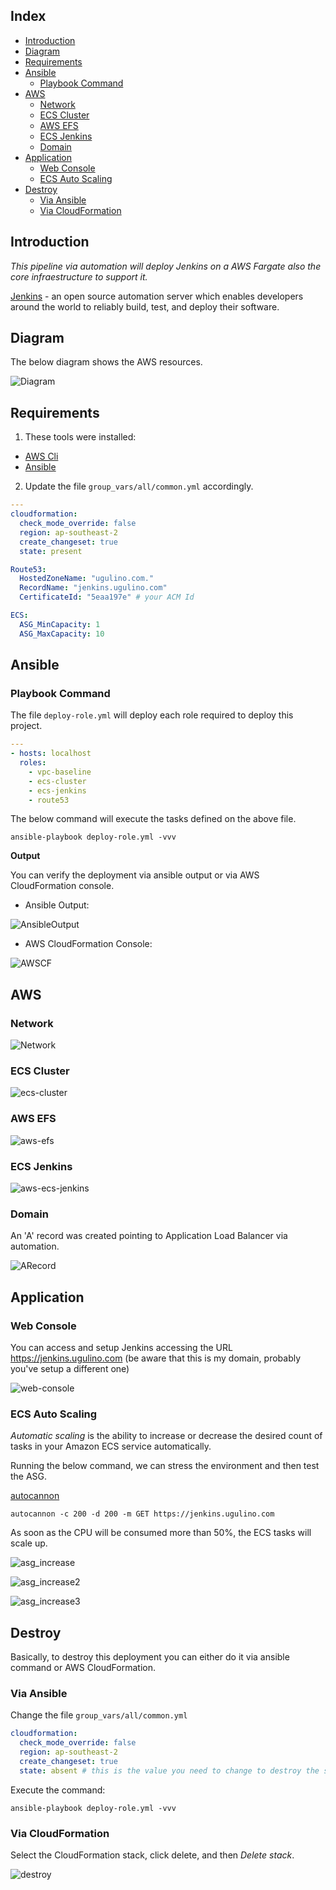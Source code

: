 ## Index

- [Introduction](#introduction)
- [Diagram](#diagram)
- [Requirements](#requirements)
- [Ansible](#ansible)
  - [Playbook Command](#playbook-command)
- [AWS](#aws)
  - [Network](#network)
  - [ECS Cluster](#ecs-cluster)
  - [AWS EFS](#aws-efs)
  - [ECS Jenkins](#ecs-jenkins)
  - [Domain](#domain)
- [Application](#application)
  - [Web Console](#web-console)
  - [ECS Auto Scaling](#ecs-auto-scaling)
- [Destroy](#destroy)
  - [Via Ansible](#via-ansible)
  - [Via CloudFormation](#via-cloudformation)

## Introduction

_This pipeline via automation will deploy Jenkins on a AWS Fargate also the core infraestructure to support it._

<a href="https://www.jenkins.io/">Jenkins</a> - an open source automation server which enables developers around the world to reliably build, test, and deploy their software.

## Diagram

The below diagram shows the AWS resources.

![Diagram](./img/diagram.png)

## Requirements

1. These tools were installed:

- <a href="https://docs.aws.amazon.com/cli/latest/userguide/cli-chap-install.html">AWS Cli</a>
- <a href="https://docs.ansible.com/ansible/latest/installation_guide/intro_installation.html#installing-ansible-on-macos">Ansible</a>

2. Update the file `group_vars/all/common.yml` accordingly.

```yaml
---
cloudformation:
  check_mode_override: false
  region: ap-southeast-2
  create_changeset: true
  state: present

Route53:
  HostedZoneName: "ugulino.com."
  RecordName: "jenkins.ugulino.com"
  CertificateId: "5eaa197e" # your ACM Id

ECS:
  ASG_MinCapacity: 1
  ASG_MaxCapacity: 10
```

## Ansible

### Playbook Command

The file `deploy-role.yml` will deploy each role required to deploy this project.

```yaml
---
- hosts: localhost
  roles:
    - vpc-baseline
    - ecs-cluster
    - ecs-jenkins
    - route53
```

The below command will execute the tasks defined on the above file.

```
ansible-playbook deploy-role.yml -vvv
```

**Output**

You can verify the deployment via ansible output or via AWS CloudFormation console.

- Ansible Output:

![AnsibleOutput](./img/ansible-output.png)

- AWS CloudFormation Console:

![AWSCF](./img/Aws-CF-output.png)

## AWS

### Network

![Network](./img/aws-network.png)

### ECS Cluster

![ecs-cluster](./img/aws-ecs-cluster.png)

### AWS EFS

![aws-efs](./img/aws-efs.png)

### ECS Jenkins

![aws-ecs-jenkins](./img/aws-ecs-jenkins.png)

### Domain

An 'A' record was created pointing to Application Load Balancer via automation.

![ARecord](./img/ARecord.png)

## Application

### Web Console

You can access and setup Jenkins accessing the URL https://jenkins.ugulino.com (be aware that this is my domain, probably you've setup a different one)

![web-console](./img/web-console.png)

### ECS Auto Scaling

_Automatic scaling_ is the ability to increase or decrease the desired count of tasks in your Amazon ECS service automatically.

Running the below command, we can stress the environment and then test the ASG.

<a href=https://github.com/mcollina/autocannon>autocannon</a>

```
autocannon -c 200 -d 200 -m GET https://jenkins.ugulino.com
```

As soon as the CPU will be consumed more than 50%, the ECS tasks will scale up.

![asg_increase](./img/asg_increase.png)

![asg_increase2](./img/asg_increase2.png)

![asg_increase3](./img/asg_increase3.png)

## Destroy

Basically, to destroy this deployment you can either do it via ansible command or AWS CloudFormation.

### Via Ansible

Change the file `group_vars/all/common.yml`

```yaml
cloudformation:
  check_mode_override: false
  region: ap-southeast-2
  create_changeset: true
  state: absent # this is the value you need to change to destroy the stacks
```

Execute the command:

```
ansible-playbook deploy-role.yml -vvv
```

### Via CloudFormation

Select the CloudFormation stack, click delete, and then _Delete stack_.

![destroy](./img/destroy.png)
